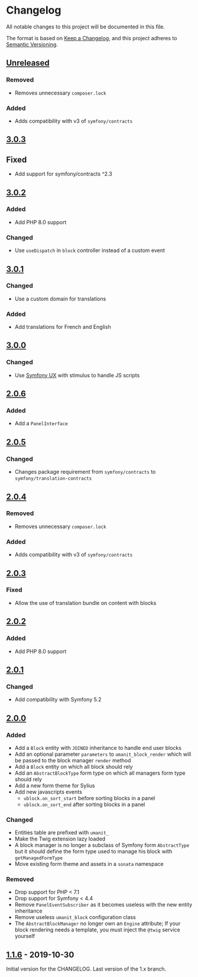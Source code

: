 # Changelog

All notable changes to this project will be documented in this file.

The format is based on [Keep a Changelog](https://keepachangelog.com/en/1.0.0/),
and this project adheres to [Semantic Versioning](https://semver.org/spec/v2.0.0.html).

## [Unreleased]
### Removed
- Removes unnecessary `composer.lock`

### Added
- Adds compatibility with v3 of `symfony/contracts`

## [3.0.3]
## Fixed
- Add support for symfony/contracts ^2.3

## [3.0.2]
### Added
- Add PHP 8.0 support

### Changed
- Use `useDispatch` in `block` controller instead of a custom event

## [3.0.1]
### Changed
- Use a custom domain for translations

### Added
- Add translations for French and English

## [3.0.0]
### Changed
- Use [Symfony UX](https://symfony.com/ux) with stimulus to handle JS scripts

## [2.0.6]

### Added

- Add a `PanelInterface`

## [2.0.5]

### Changed

- Changes package requirement from `symfony/contracts` to `symfony/translation-contracts`

## [2.0.4]
### Removed

- Removes unnecessary `composer.lock`

### Added

- Adds compatibility with v3 of `symfony/contracts`

## [2.0.3]
### Fixed
- Allow the use of translation bundle on content with blocks

## [2.0.2]
### Added
- Add PHP 8.0 support

## [2.0.1]
### Changed
- Add compatibility with Symfony 5.2

## [2.0.0]
### Added
- Add a `Block` entity with `JOINED` inheritance to handle end user blocks
- Add an optional parameter `parameters` to `umanit_block_render` which will be passed to the block manager `render`
  method
- Add a `Block` entity on which all block should rely
- Add an `AbstractBlockType` form type on which all managers form type should rely
- Add a new form theme for Sylius
- Add new javascripts events
    * `ublock.on_sort_start` before sorting blocks in a panel
    * `ublock.on_sort_end` after sorting blocks in a panel

### Changed
- Entities table are prefixed with `umanit_`
- Make the Twig extension lazy loaded
- A block manager is no longer a subclass of Symfony form `AbstractType` but it should define the form type used to
  manage his block with `getManagedFormType`
- Move existing form theme and assets in a `sonata` namespace

### Removed
- Drop support for PHP < 7.1
- Drop support for Symfony < 4.4
- Remove `PanelEventSubscriber` as it becomes useless with the new entity inheritance
- Remove useless `umanit_block` configuration class
- The `AbstractBlockManager` no longer own an `Engine` attribute; If your block rendering needs a template, you must
  inject the `@twig` service yourself

## [1.1.6] - 2019-10-30
Initial version for the CHANGELOG. Last version of the 1.x branch.

[Unreleased]: https://github.com/umanit/block-bundle/compare/3.0.3...HEAD
[3.0.3]: https://github.com/umanit/block-bundle/compare/3.0.2...3.0.3
[3.0.2]: https://github.com/umanit/block-bundle/compare/3.0.1...3.0.2
[3.0.1]: https://github.com/umanit/block-bundle/compare/3.0.0...3.0.1
[3.0.0]: https://github.com/umanit/block-bundle/compare/2.0.6...3.0.0
[2.0.6]: https://github.com/umanit/block-bundle/compare/2.0.5...2.0.6
[2.0.5]: https://github.com/umanit/block-bundle/compare/2.0.4...2.0.5
[2.0.4]: https://github.com/umanit/block-bundle/compare/2.0.3...2.0.4
[2.0.3]: https://github.com/umanit/block-bundle/compare/2.0.2...2.0.3
[2.0.2]: https://github.com/umanit/block-bundle/compare/2.0.1...2.0.2
[2.0.1]: https://github.com/umanit/block-bundle/compare/2.0.0...2.0.1
[2.0.0]: https://github.com/umanit/block-bundle/compare/1.1.6...2.0.0
[1.1.6]: https://github.com/umanit/block-bundle/compare/0.1...1.1.6
